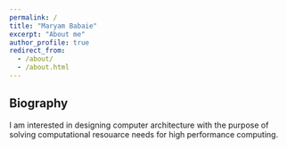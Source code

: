 ```yaml
---
permalink: /
title: "Maryam Babaie"
excerpt: "About me"
author_profile: true
redirect_from: 
  - /about/
  - /about.html
---
```


## Biography
I am interested in designing computer architecture with the purpose of solving computational resouarce needs for high performance computing.
